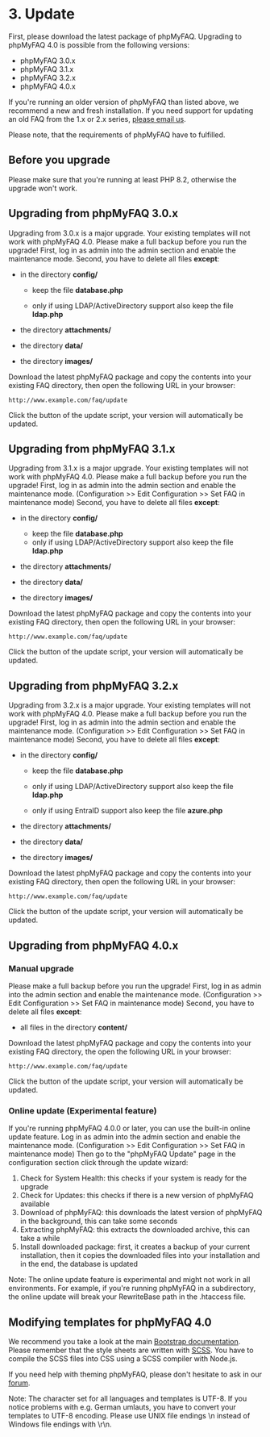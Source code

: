 # 3. Update

First, please download the latest package of phpMyFAQ. Upgrading to phpMyFAQ 4.0 is possible from the following
versions:

- phpMyFAQ 3.0.x
- phpMyFAQ 3.1.x
- phpMyFAQ 3.2.x
- phpMyFAQ 4.0.x

If you're running an older version of phpMyFAQ than listed above, we recommend a new and fresh installation. If you need
support for updating an old FAQ from the 1.x or 2.x series, [please email us](mailto:thorsten_AT_phpmyfaq_DOT_de).

Please note, that the requirements of phpMyFAQ have to fulfilled.

## Before you upgrade

Please make sure that you're running at least PHP 8.2, otherwise the upgrade won't work.

## Upgrading from phpMyFAQ 3.0.x

Upgrading from 3.0.x is a major upgrade.
Your existing templates will not work with phpMyFAQ 4.0.
Please make a full backup before you run the upgrade!
First, log in as admin into the admin section and enable the maintenance mode.
Second, you have to delete all files **except**:

- in the directory **config/**

  - keep the file **database.php**

  - only if using LDAP/ActiveDirectory support also keep the file **ldap.php**

- the directory **attachments/**

- the directory **data/**

- the directory **images/**

Download the latest phpMyFAQ package and copy the contents into your existing FAQ directory, then open the following
URL in your browser:

`http://www.example.com/faq/update`

Click the button of the update script, your version will automatically be updated.

## Upgrading from phpMyFAQ 3.1.x

Upgrading from 3.1.x is a major upgrade.
Your existing templates will not work with phpMyFAQ 4.0.
Please make a full backup before you run the upgrade!
First, log in as admin into the admin section and enable the maintenance mode.
(Configuration >> Edit Configuration >> Set FAQ in maintenance mode)
Second, you have to delete all files **except**:

- in the directory **config/**

  - keep the file **database.php**
  - only if using LDAP/ActiveDirectory support also keep the file **ldap.php**

- the directory **attachments/**

- the directory **data/**

- the directory **images/**

Download the latest phpMyFAQ package and copy the contents into your existing FAQ directory, then open the following
URL in your browser:

`http://www.example.com/faq/update`

Click the button of the update script, your version will automatically be updated.

## Upgrading from phpMyFAQ 3.2.x

Upgrading from 3.2.x is a major upgrade.
Your existing templates will not work with phpMyFAQ 4.0.
Please make a full backup before you run the upgrade!
First, log in as admin into the admin section and enable the maintenance mode.
(Configuration >> Edit Configuration >> Set FAQ in maintenance mode)
Second, you have to delete all files **except**:

- in the directory **config/**

  - keep the file **database.php**

  - only if using LDAP/ActiveDirectory support also keep the file **ldap.php**

  - only if using EntraID support also keep the file **azure.php**

- the directory **attachments/**

- the directory **data/**

- the directory **images/**

Download the latest phpMyFAQ package and copy the contents into your existing FAQ directory, then open the following
URL in your browser:

`http://www.example.com/faq/update`

Click the button of the update script, your version will automatically be updated.

## Upgrading from phpMyFAQ 4.0.x

### Manual upgrade

Please make a full backup before you run the upgrade!
First, log in as admin into the admin section and enable the maintenance mode.
(Configuration >> Edit Configuration >> Set FAQ in maintenance mode)
Second, you have to delete all files **except**:

- all files in the directory **content/**

Download the latest phpMyFAQ package and copy the contents into your existing FAQ directory, the open the following
URL in your browser:

`http://www.example.com/faq/update`

Click the button of the update script, your version will automatically be updated.

### Online update (Experimental feature)

If you're running phpMyFAQ 4.0.0 or later, you can use the built-in online update feature.
Log in as admin into the admin section and enable the maintenance mode.
(Configuration >> Edit Configuration >> Set FAQ in maintenance mode)
Then go to the "phpMyFAQ Update" page in the configuration section click through the update wizard:

1. Check for System Health: this checks if your system is ready for the upgrade
2. Check for Updates: this checks if there is a new version of phpMyFAQ available
3. Download of phpMyFAQ: this downloads the latest version of phpMyFAQ in the background, this can take some seconds
4. Extracting phpMyFAQ: this extracts the downloaded archive, this can take a while
5. Install downloaded package: first, it creates a backup of your current installation, then it copies the downloaded
   files into your installation and in the end, the database is updated

Note:
The online update feature is experimental and might not work in all environments.
For example, if you're running phpMyFAQ in a subdirectory, the online update will break your RewriteBase path in the
.htaccess file.

## Modifying templates for phpMyFAQ 4.0

We recommend you take a look at the main [Bootstrap documentation](https://getbootstrap.com/).
Please remember that the style sheets are written with [SCSS](https://sass-lang.com/).
You have to compile the SCSS files into CSS using a SCSS compiler with Node.js.

If you need help with theming phpMyFAQ, please don't hesitate to ask in our [forum](https://forum.phpmyfaq.de/).

Note: The character set for all languages and templates is UTF-8. If you notice problems with e.g. German umlauts, you
have to convert your templates to UTF-8 encoding. Please use UNIX file endings \n instead of Windows file endings with
\r\n.

